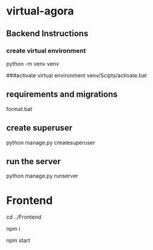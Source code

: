 # virtual-agora

## Backend Instructions

### create virtual environment
python -m venv venv

###activate virtual environment 
venv/Scipts/activate.bat

## requirements and migrations
format.bat

## create superuser
python manage.py createsuperuser

## run the server
python manage.py runserver

# Frontend
cd ../Frontend

npm i

npm start
